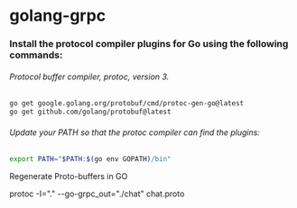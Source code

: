 # golang-grpc


### Install the protocol compiler plugins for Go using the following commands:
###### Protocol buffer compiler, protoc, version 3.

```sh
go get google.golang.org/protobuf/cmd/protoc-gen-go@latest
go get github.com/golang/protobuf@latest
```
###### Update your PATH so that the protoc compiler can find the plugins:

```sh
export PATH="$PATH:$(go env GOPATH)/bin"
```

Regenerate Proto-buffers in GO

protoc -I="." --go-grpc_out="./chat" chat.proto